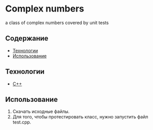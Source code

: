# Complex numbers
a class of complex numbers covered by unit tests

## Содержание
- [Технологии](#технологии)
- [Использование](#использование)

## Технологии
- [C++](https://cplusplus.com/)

## Использование
1) Скачать исходные файлы.
2) Для того, чтобы протестировать класс, нужно запустить файл test.cpp.
